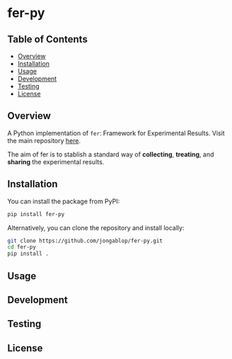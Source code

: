 # fer-py

## Table of Contents

- [Overview](#overview)
- [Installation](#installation)
- [Usage](#usage)
- [Development](#development)
- [Testing](#testing)
- [License](#license)

## Overview

A Python implementation of `fer`: Framework for Experimental Results. Visit the main repository [here](https://github.com/jongablop/fer).

The aim of fer is to stablish a standard way of **collecting**, **treating**, and **sharing** the experimental results.

## Installation

You can install the package from PyPI:

```bash
pip install fer-py
```

Alternatively, you can clone the repository and install locally:

```bash
git clone https://github.com/jongablop/fer-py.git
cd fer-py
pip install .
```

## Usage

## Development

## Testing

## License
